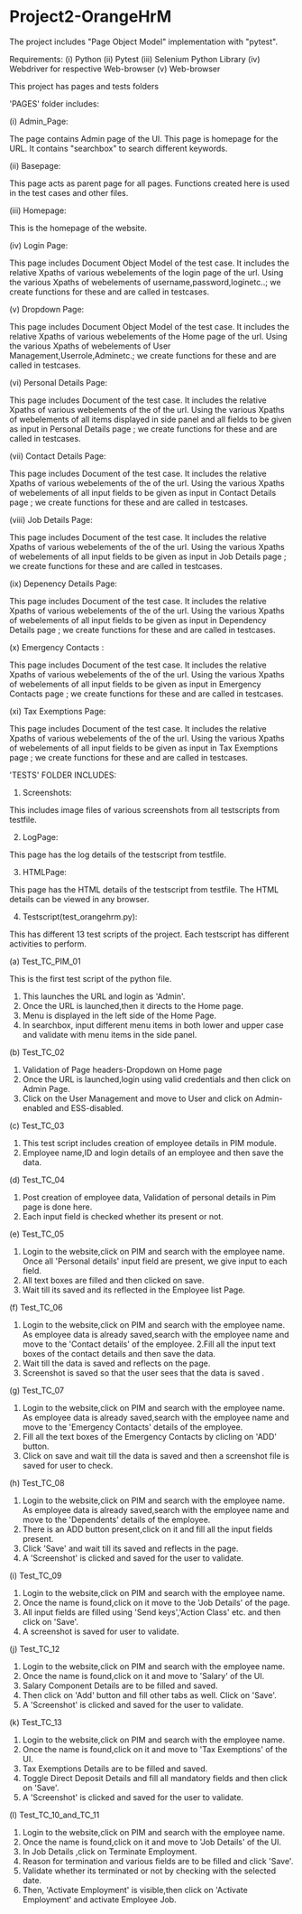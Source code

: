# Project2-OrangeHrM

The  project includes "Page Object Model" implementation with "pytest".

Requirements: (i) Python (ii) Pytest (iii) Selenium Python Library (iv) Webdriver for respective Web-browser (v) Web-browser

This project has pages and tests folders

'PAGES' folder includes: 

(i) Admin_Page:
   
The page contains Admin page of the UI.
This page is homepage for the URL.
It contains "searchbox" to search different keywords.

(ii) Basepage:

This page acts as parent page for all pages. Functions created here is used in the test cases and other files.

(iii) Homepage:

This is the homepage of the website.

(iv) Login Page:

This page includes Document Object Model of the test case.
It includes the relative Xpaths of various webelements of the login page of the url.
Using the various Xpaths of webelements of username,password,loginetc..; we create functions for these and are called in testcases.

(v) Dropdown Page:

This page includes  Document Object Model of the test case.
It includes the relative Xpaths of various webelements of the Home page of the url.
Using the various Xpaths of webelements of User Management,Userrole,Adminetc.; we create functions for these and are called in testcases.

(vi) Personal Details Page:

This page includes Document of the test case.
It includes the relative Xpaths of various webelements of the  of the url.
Using the various Xpaths of webelements of all items displayed in side panel and all fields to be given as input in Personal Details page ;
we create functions for these and are called in testcases.

(vii) Contact Details Page:

This page includes Document of the test case.
It includes the relative Xpaths of various webelements of the  of the url.
Using the various Xpaths of webelements of all input fields to be given as input in Contact Details page ;
we create functions for these and are called in testcases.

(viii) Job Details Page:

This page includes Document of the test case.
It includes the relative Xpaths of various webelements of the  of the url.
Using the various Xpaths of webelements of all input fields to be given as input in Job Details page ;
we create functions for these and are called in testcases.

(ix) Depenency Details Page:

This page includes Document of the test case.
It includes the relative Xpaths of various webelements of the  of the url.
Using the various Xpaths of webelements of all input fields to be given as input in Dependency Details page ;
we create functions for these and are called in testcases.

(x) Emergency Contacts :

This page includes Document of the test case.
It includes the relative Xpaths of various webelements of the  of the url.
Using the various Xpaths of webelements of all input fields to be given as input in Emergency Contacts page ;
we create functions for these and are called in testcases.

(xi) Tax Exemptions Page:

This page includes Document of the test case.
It includes the relative Xpaths of various webelements of the  of the url.
Using the various Xpaths of webelements of all input fields to be given as input in Tax Exemptions page ;
we create functions for these and are called in testcases.


'TESTS' FOLDER INCLUDES:

1. Screenshots:

This includes image files of various screenshots from all testscripts from testfile.

2. LogPage:

This page has the log details of the testscript from testfile.

3. HTMLPage:

This page has the HTML details of the testscript from testfile. The HTML details can be viewed in any browser.

4. Testscript(test_orangehrm.py):

This has different 13 test scripts of the project.
Each testscript has different activities to perform.

(a) Test_TC_PIM_01 

This is the first test script of the python file.
1. This launches the URL and login as 'Admin'.
2. Once the URL is launched,then it directs to the Home page.
3. Menu is displayed in the left side of the Home Page.
4. In searchbox, input different menu items in both lower and upper case and validate with menu items in the side panel.

(b) Test_TC_02

1. Validation of Page headers-Dropdown on Home page
2. Once the URL is launched,login using valid credentials and then click on Admin Page.
3. Click on the User Management and move to User and click on Admin-enabled and ESS-disabled.

(c) Test_TC_03

1. This test script includes creation of employee details in PIM module.
2. Employee name,ID and login details of an employee and then save the data.

(d) Test_TC_04

1. Post creation of employee data, Validation of personal details in Pim page is done here.
2. Each input field is checked whether its present or not.

(e) Test_TC_05

1. Login to the website,click on PIM and search with the employee name.
Once all 'Personal details' input field are present, we give input to each field.
2. All text boxes are filled and then clicked on save.
3. Wait till its saved and its reflected in the Employee list Page.

(f) Test_TC_06

1. Login to the website,click on PIM and search with the employee name.
As employee data is already saved,search with the employee name and move to the 'Contact details' of the employee.
2.Fill all the input text boxes of the contact details and then save the data.
3. Wait till the data is saved and reflects on the page.
4. Screenshot is saved so that the user sees that the data is saved .

(g) Test_TC_07

1. Login to the website,click on PIM and search with the employee name.
As employee data is already saved,search with the employee name and move to the 'Emergency Contacts' details of the employee.
2. Fill all the text boxes of the Emergency Contacts by clicling on 'ADD' button.
3. Click on save and wait till the data is saved and then a screenshot file is saved for user to check.

(h) Test_TC_08

1. Login to the website,click on PIM and search with the employee name.
As employee data is already saved,search with the employee name and move to the 'Dependents' details of the employee.
2. There is an ADD button present,click on it and fill all the input fields present.
3. Click 'Save' and wait till its saved and reflects in the page.
4. A 'Screenshot' is clicked and saved for the user to validate.

(i) Test_TC_09

1. Login to the website,click on PIM and search with the employee name.
2. Once the name is found,click on it move to the 'Job Details' of the page.
3. All input fields are filled using 'Send keys','Action Class' etc. and then click on 'Save'.
4. A screenshot is saved for user to validate.

(j) Test_TC_12

1. Login to the website,click on PIM and search with the employee name.
2. Once the name is found,click on it and move to 'Salary' of the UI.
3. Salary Component Details are to be filled and saved.
4. Then click on 'Add' button and fill other tabs as well. Click on 'Save'.
5. A 'Screenshot' is clicked and saved for the user to validate.

(k) Test_TC_13

1. Login to the website,click on PIM and search with the employee name.
2. Once the name is found,click on it and move to 'Tax Exemptions' of the UI.
3. Tax Exemptions Details are to be filled and saved.
4. Toggle Direct Deposit Details and fill all mandatory fields and then click on 'Save'.
5. A 'Screenshot' is clicked and saved for the user to validate.

(l) Test_TC_10_and_TC_11

1. Login to the website,click on PIM and search with the employee name.
2. Once the name is found,click on it and move to 'Job Details' of the UI.
3. In Job Details ,click on Terminate Employment.
4. Reason for termination and various fields are to be filled and click 'Save'.
5. Validate whether its terminated or not by checking with the selected date.
6. Then, 'Activate Employment' is visible,then click on 'Activate Employment' and activate Employee Job.

















